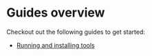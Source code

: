 # Guides overview

Checkout out the following guides to get started:

- [Running and installing tools](tools.md)
